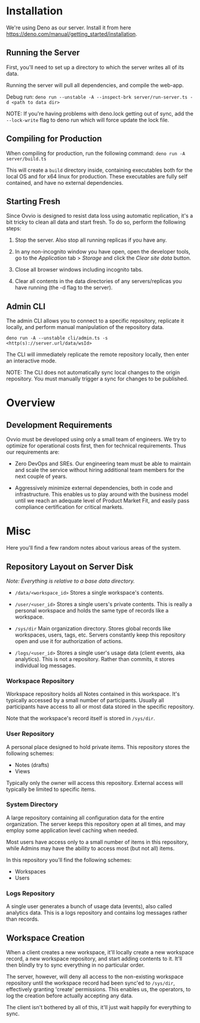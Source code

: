 # Installation

We're using Deno as our server. Install it from here https://deno.com/manual/getting_started/installation.

## Running the Server

First, you'll need to set up a directory to which the server writes all of its
data.

Running the server will pull all dependencies, and compile the web-app.

Debug run:
`deno run --unstable -A --inspect-brk server/run-server.ts -d <path to data dir>`

NOTE: If you're having problems with deno.lock getting out of sync, add the
`--lock-write` flag to deno run which will force update the lock file.

## Compiling for Production

When compiling for production, run the following command:
`deno run -A server/build.ts`

This will create a `build` directory inside, containing executables both for
the local OS and for x64 linux for production. These executables are fully self
contained, and have no external dependencies.

## Starting Fresh

Since Ovvio is designed to resist data loss using automatic replication, it's
a bit tricky to clean all data and start fresh. To do so, perform the following
steps:

1. Stop the server. Also stop all running replicas if you have any.

2. In any non-incognito window you have open, open the developer tools, go to
   the _Application_ tab > _Storage_ and click the _Clear site data_ button.

3. Close all browser windows including incognito tabs.

4. Clear all contents in the data directories of any servers/replicas you have
   running (the -d flag to the server).

## Admin CLI

The admin CLI allows you to connect to a specific repository, replicate it
locally, and perform manual manipulation of the repository data.

`deno run -A --unstable cli/admin.ts -s <http(s)://server.url/data/wsId>`

The CLI will immediately replicate the remote repository locally, then enter
an interactive mode.

NOTE: The CLI does not automatically sync local changes to the origin
repository. You must manually trigger a sync for changes to be published.

# Overview

## Development Requirements

Ovvio must be developed using only a small team of engineers. We try to
optimize for operational costs first, then for technical requirements.
Thus our requirements are:

- Zero DevOps and SREs. Our engineering team must be able to maintain and scale
  the service without hiring additional team members for the next couple of
  years.

- Aggressively minimize external dependencies, both in code and infrastructure.
  This enables us to play around with the business model until we reach an
  adequate level of Product Market Fit, and easily pass compliance certification
  for critical markets.

# Misc

Here you'll find a few random notes about various areas of the system.

## Repository Layout on Server Disk

_Note: Everything is relative to a base data directory._

- `/data/<workspace_id>`
  Stores a single workspace's contents.

- `/user/<user_id>`
  Stores a single users's private contents. This is really a personal workspace
  and holds the same type of records like a workspace.

- `/sys/dir`
  Main organization directory. Stores global records like workspaces, users,
  tags, etc. Servers constantly keep this repository open and use it for
  authorization of actions.

- `/logs/<user_id>`
  Stores a single user's usage data (client events, aka analytics). This is not
  a repository. Rather than commits, it stores individual log messages.

### Workspace Repository

Workspace repository holds all Notes contained in this workspace. It's typically
accessed by a small number of participants. Usually all participants have access
to all or most data stored in the specific repository.

Note that the workspace's record itself is stored in `/sys/dir`.

### User Repository

A personal place designed to hold private items. This repository stores the
following schemes:

- Notes (drafts)
- Views

Typically only the owner will access this repository. External access will
typically be limited to specific items.

### System Directory

A large repository containing all configuration data for the entire
organization. The server keeps this repository open at all times, and may employ
some application level caching when needed.

Most users have access only to a small number of items in this repository, while
Admins may have the ability to access most (but not all) items.

In this repository you'll find the following schemes:

- Workspaces
- Users

### Logs Repository

A single user generates a bunch of usage data (events), also called analytics
data. This is a logs repository and contains log messages rather than records.

## Workspace Creation

When a client creates a new workspace, it'll locally create a new workspace
record, a new workspace repository, and start adding contents to it. It'll then
blindly try to sync everything in no particular order.

The server, however, will deny all access to the non-existing workspace
repository until the workspace record had been sync'ed to `/sys/dir`,
effectively granting 'create' permissions. This enables us, the operators, to
log the creation before actually accepting any data.

The client isn't bothered by all of this, it'll just wait happily for everything
to sync.

